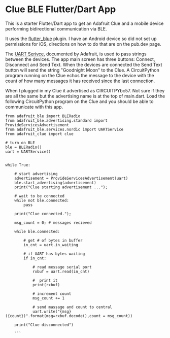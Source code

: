 # Clue BLE Flutter/Dart App

This is a starter Flutter/Dart app to get an Adafruit Clue and a mobile device performing bidirectional communication via BLE. 

It uses the [flutter_blue](https://pub.dev/packages/flutter_blue) plugin. I have an Android device so did not set up permissions for iOS, directions on how to do that are on the pub.dev page.

The [UART Serivce](https://learn.adafruit.com/introducing-adafruit-ble-bluetooth-low-energy-friend/uart-service), documented by Adafruit, is used to pass strings between the devices. The app main screen has three buttons: Connect, Disconnect and Send Text. When the devices are connected the Send Text button will send the string "Goodnight Moon" to the Clue. A CircuitPython program running on the Clue echos the message to the device with the count of how many messages it has received since the last connection.

When I plugged in my Clue it advertised as CIRCUITPYbc57. Not sure if they are all the same but the advertising name is at the top of main.dart. Load the following CircuitPython program on the Clue and you should be able to communicate with this app.

```
from adafruit_ble import BLERadio
from adafruit_ble.advertising.standard import ProvideServicesAdvertisement
from adafruit_ble.services.nordic import UARTService
from adafruit_clue import clue

# turn on BLE
ble = BLERadio()
uart = UARTService()


while True:
    
    # start advertising
    advertisement = ProvideServicesAdvertisement(uart)
    ble.start_advertising(advertisement)
    print("Clue starting advertisement ...");
    
    # wait to be connected
    while not ble.connected:
        pass
    
    print("Clue connected.");
    
    msg_count = 0; # messages recieved

    while ble.connected:
        
        # get # of bytes in buffer
        in_cnt = uart.in_waiting
        
        # if UART has bytes waiting
        if in_cnt:
        
            # read message serial port
            rxbuf = uart.read(in_cnt)
        
            #  print it
            print(rxbuf)
            
            # increment count
            msg_count += 1
            
            # send massage and count to central
            uart.write("{msg} ({count})".format(msg=rxbuf.decode(),count = msg_count))
          
    print("Clue disconnected")
    
    ```
